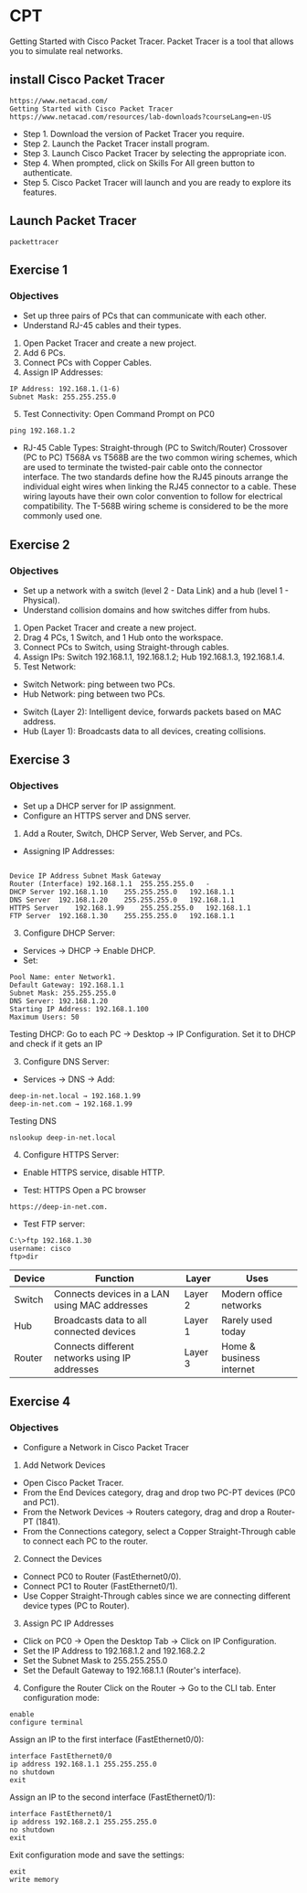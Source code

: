 # CPT
 Getting Started with Cisco Packet Tracer. Packet Tracer is a tool that allows you to simulate real networks.

 ## install Cisco Packet Tracer
```
https://www.netacad.com/
Getting Started with Cisco Packet Tracer
https://www.netacad.com/resources/lab-downloads?courseLang=en-US
```
- Step 1. Download the version of Packet Tracer you require.
- Step 2. Launch the Packet Tracer install program.
- Step 3. Launch Cisco Packet Tracer by selecting the appropriate icon.
- Step 4. When prompted, click on Skills For All green button to authenticate.
- Step 5. Cisco Packet Tracer will launch and you are ready to explore its features.

## Launch Packet Tracer
```
packettracer
```
## Exercise 1
### Objectives
- Set up three pairs of PCs that can communicate with each other.
- Understand RJ-45 cables and their types.

1. Open Packet Tracer and create a new project.
2. Add 6 PCs.
3. Connect PCs with Copper Cables.
4. Assign IP Addresses:
```
IP Address: 192.168.1.(1-6)
Subnet Mask: 255.255.255.0
```
5. Test Connectivity:
Open Command Prompt on PC0 
```
ping 192.168.1.2
```
* RJ-45 Cable Types:
Straight-through (PC to Switch/Router)
Crossover (PC to PC)
T568A vs T568B are the two common wiring schemes, which are used to terminate the twisted-pair cable onto the connector interface. The two standards define how the RJ45 pinouts arrange the individual eight wires when linking the RJ45 connector to a cable. These wiring layouts have their own color convention to follow for electrical compatibility. The T-568B wiring scheme is considered to be the more commonly used one.

## Exercise 2
### Objectives
- Set up a network with a switch (level 2 - Data Link) and a hub (level 1 - Physical).
- Understand collision domains and how switches differ from hubs.

1. Open Packet Tracer and create a new project.
2. Drag 4 PCs, 1 Switch, and 1 Hub onto the workspace.
3. Connect PCs to Switch, using Straight-through cables.
4. Assign IPs: Switch 192.168.1.1, 192.168.1.2; Hub 192.168.1.3, 192.168.1.4.
5. Test Network:
- Switch Network: ping between two PCs.
- Hub Network: ping between two PCs.
* Switch (Layer 2): Intelligent device, forwards packets based on MAC address.
* Hub (Layer 1): Broadcasts data to all devices, creating collisions.

## Exercise 3
### Objectives
- Set up a DHCP server for IP assignment.
- Configure an HTTPS server and DNS server.

1. Add a Router, Switch, DHCP Server, Web Server, and PCs.
- Assigning IP Addresses:
```

Device IP Address Subnet Mask Gateway
Router (Interface) 192.168.1.1	255.255.255.0	-
DHCP Server	192.168.1.10	255.255.255.0	192.168.1.1
DNS Server	192.168.1.20	255.255.255.0	192.168.1.1
HTTPS Server	192.168.1.99	255.255.255.0	192.168.1.1
FTP Server	192.168.1.30	255.255.255.0	192.168.1.1
```
3. Configure DHCP Server:
- Services → DHCP → Enable DHCP.
-  Set:
```
Pool Name: enter Network1.
Default Gateway: 192.168.1.1
Subnet Mask: 255.255.255.0
DNS Server: 192.168.1.20
Starting IP Address: 192.168.1.100
Maximum Users: 50
```
Testing DHCP:
Go to each PC → Desktop → IP Configuration.
Set it to DHCP and check if it gets an IP

3. Configure DNS Server:
- Services → DNS → Add:
```
deep-in-net.local → 192.168.1.99
deep-in-net.com → 192.168.1.99
```
Testing DNS
```
nslookup deep-in-net.local
```
4. Configure HTTPS Server:
- Enable HTTPS service, disable HTTP.


- Test: HTTPS
Open a PC browser 
```
https://deep-in-net.com.
```

- Test FTP server:
```
C:\>ftp 192.168.1.30
username: cisco
ftp>dir
```
| Device  | Function                                      | Layer  | Uses                     |
|---------|----------------------------------------------|--------|--------------------------|
| Switch  | Connects devices in a LAN using MAC addresses | Layer 2 | Modern office networks   |
| Hub     | Broadcasts data to all connected devices    | Layer 1 | Rarely used today        |
| Router  | Connects different networks using IP addresses | Layer 3 | Home & business internet |


## Exercise 4
### Objectives
- Configure a Network in Cisco Packet Tracer

1. Add Network Devices
- Open Cisco Packet Tracer.
- From the End Devices category, drag and drop two PC-PT devices (PC0 and PC1).
- From the Network Devices → Routers category, drag and drop a Router-PT (1841).
- From the Connections category, select a Copper Straight-Through cable to connect each PC to the router.

2. Connect the Devices
- Connect PC0 to Router (FastEthernet0/0).
- Connect PC1 to Router (FastEthernet0/1).
- Use Copper Straight-Through cables since we are connecting different device types (PC to Router).

3. Assign PC IP Addresses
- Click on PC0 → Open the Desktop Tab → Click on IP Configuration.
- Set the IP Address to 192.168.1.2 and 192.168.2.2
- Set the Subnet Mask to 255.255.255.0
- Set the Default Gateway to 192.168.1.1 (Router's interface).

4. Configure the Router
Click on the Router → Go to the CLI tab.
Enter configuration mode:
```
enable
configure terminal
```
Assign an IP to the first interface (FastEthernet0/0):
```
interface FastEthernet0/0
ip address 192.168.1.1 255.255.255.0
no shutdown
exit
```
Assign an IP to the second interface (FastEthernet0/1):
```
interface FastEthernet0/1
ip address 192.168.2.1 255.255.255.0
no shutdown
exit
```
Exit configuration mode and save the settings:
```
exit
write memory
```
